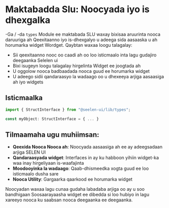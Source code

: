# **Maktabadda Slu: Noocyada iyo is dhexgalka**

-Ga / -da `types` Module ee maktabada SLU waxay bixisaa aruurinta nooca daruuriga ah 
Qeexitaanno iyo is-dhexgalyo u adeega sida aasaaska u ah horumarka widget Wordget. 
Qaybtan waxaa loogu talagalay:

* Sii qeexitaanno nooc oo caadi ah oo loo isticmaalo inta lagu gudajiro deegaanka Selelen ui
* Bixi isugeyn loogu talagalay hirgelinta Widget ee joogtada ah
* U oggolow nooca badbaadada nooca guud ee horumarka widget
* U adeego sidii qandaraasyo la wadaago oo u dhexeeya arjiga aasaasiga ah iyo widgets

## **Isticmaalka**

```ts
import { StructInterface } from "@seelen-ui/lib/types";

const myObject: StructInterface = { ... }
```

## **Tilmaamaha ugu muhiimsan:**

* **Qeexida Nooca Nooca ah**: Noocyada aasaasiga ah ee ay adeegsadaan arjiga SELEN UI
* **Qandaraasyada widget**: Interfaces in ay ku habboon yihiin widget-ka waa inay hirgeliyaan is-waafajinta
* **Moodooyinka la wadaago**: Qaab-dhismeedka xogta guud ee loo isticmaalo dusha sare
* **Nooca Utility**: Gargaarka qaarkood ee horumarka widget

Noocyadan waxaa lagu cunaa gudaha labadaba arjiga oo ay u soo bandhigaan 
Soosaarayaasha widget ee dibedda si loo hubiyo in lagu xareeyo nooca ku saabsan nooca deegaanka ee deegaanka.
